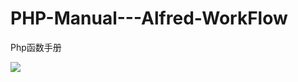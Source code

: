 # PHP-Manual---Alfred-WorkFlow

Php函数手册

![](http://wx3.sinaimg.cn/mw690/a23a445dly1fdmfggtc6oj20fs0f9gss.jpg)
